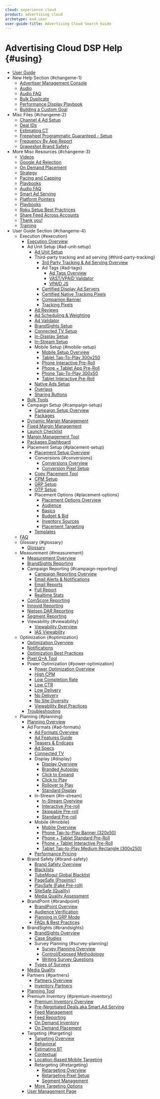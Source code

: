 ```yaml
---
cloud: experience cloud
product: advertising cloud
archetype: end-user
user-guide-title: Advertising Cloud Search Guide
---
```


# Advertising Cloud DSP Help {#using}

+ [User Guide](misc-not-in-toc/user-guide.md)
+ New Help Section {#changeme-1}
  + [Advertiser Management Console](misc-not-in-toc/new/advertiser-management-console.md)
  + [Audio](misc-not-in-toc/new/audio.md)
  + [Audio FAQ](misc-not-in-toc/new/audio/audio-faq.md)
  + [Bulk Duplicate](misc-not-in-toc/new/bulk-duplicate.md)
  + [Performance Display Playbook](misc-not-in-toc/new/performance-display-playbook.md)
  + [Building a Custom Goal](misc-not-in-toc/new/performance-display-playbook/building-a-custom-goal.md)
+ Misc Files {#changeme-2}
  + [Channel 4 Ad Setup](misc-not-in-toc/channel4.md)
  + [Deal IDs](misc-not-in-toc/deal-ids.md)
  + [Estimating CT](misc-not-in-toc/estimating-ct.md)
  + [Freewheel Programmatic Guaranteed - Setup](misc-not-in-toc/freewheel-programmatic-guaranteed-setup.md)
  + [Frequency By App Report](misc-not-in-toc/frequency-by-app-report.md)
  + [Grapeshot Brand Safety](misc-not-in-toc/grapeshot-brand-safety.md)
+ More Misc Resources {#changeme-3}
  + [Videos](misc-not-in-toc/page-id-1273.md)
  + [Google Ad Rejection](misc-not-in-toc/page-id-3605.md)
  + [On Demand Placement](misc-not-in-toc/page-id-4767.md)
  + [Strategy](misc-not-in-toc/page-id-5177.md)
  + [Pacing and Capping](misc-not-in-toc/page-id-6978.md)
  + [Playbooks](misc-not-in-toc/page-id-7499.md)
  + [Audio FAQ](misc-not-in-toc/page-id-7624.md)
  + [Smart Ad Serving](misc-not-in-toc/page-id-7700.md)
  + [Platform Pointers](misc-not-in-toc/platform-pointers.md)
  + [Playbooks](misc-not-in-toc/playbooks.md)
  + [Roku Setup Best Practrices](misc-not-in-toc/roku-best-practices.md)
  + [Share Feed Across Accounts](misc-not-in-toc/share-feed-across-accounts.md)
  + [Thank you!](misc-not-in-toc/thank.md)
  + [Training](misc-not-in-toc/training.md)
+ User Guide Section {#changeme-4}
  + Execution {#execution}
    + [Execution Overview](execution.md)
    + Ad Unit Setup {#ad-unit-setup}
      + [Ad Unit Setup](execution/ad-unit-setup.md)
      + Third-party tracking and ad serving {#third-party-tracking}
        + [3rd Party Tracking & Ad Serving Overview](execution/ad-unit-setup/3rd-party-tracking-adserving.md)
        + Ad Tags {#ad-tags}
          + [Ad Tags Overview](execution/ad-unit-setup/3rd-party-tracking-adserving/ad-tags.md)
          + [VAST/VPAID Validator](execution/ad-unit-setup/3rd-party-tracking-adserving/ad-tags/vastvpaid-validator.md)
          + [VPAID JS](execution/ad-unit-setup/3rd-party-tracking-adserving/ad-tags/vpaid-js.md)
        + [Certified Display Ad Servers](execution/ad-unit-setup/3rd-party-tracking-adserving/certified-display-ad-servers.md)
        + [Certified Native Tracking Pixels](execution/ad-unit-setup/3rd-party-tracking-adserving/certified-native-tracking-pixels.md)
        + [Companion Banner](execution/ad-unit-setup/3rd-party-tracking-adserving/companion-banner.md)
        + [Tracking Pixels](execution/ad-unit-setup/3rd-party-tracking-adserving/tracking-pixels.md)
      + [Ad Reviews](execution/ad-unit-setup/ad-reviews.md)
      + [Ad Scheduling & Weighting](execution/ad-unit-setup/ad-scheduling-weighting.md)
      + [Ad Validator](execution/ad-unit-setup/ad-validator.md)
      + [BrandSights Setup](execution/ad-unit-setup/brandsights-setup.md)
      + [Connected TV Setup](execution/ad-unit-setup/connected-tv-setup.md)
      + [In-Display Setup](execution/ad-unit-setup/in-display-setup.md)
      + [In-Stream Setup](execution/ad-unit-setup/in-stream-setup.md)
      + Mobile Setup {#mobile-setup}
        + [Mobile Setup Overview](execution/ad-unit-setup/mobile-setup.md)
        + [Tablet Tap-To-Play 300x250](execution/ad-unit-setup/mobile-setup/mobile-app-ctp.md)
        + [Phone Interactive Pre-Roll](execution/ad-unit-setup/mobile-setup/mobile-app-interactive.md)
        + [Phone + Tablet App Pre-Roll](execution/ad-unit-setup/mobile-setup/mobile-app-pr.md)
        + [Phone Tap-To-Play 300x50](execution/ad-unit-setup/mobile-setup/mobile-web-ctp.md)
        + [Tablet Interactive Pre-Roll](execution/ad-unit-setup/mobile-setup/tablet-app-interactive.md)
      + [Native Ads Setup](execution/ad-unit-setup/native-setup.md)
      + [Overlays](execution/ad-unit-setup/overlay.md)
      + [Sharing Buttons](execution/ad-unit-setup/sharing-buttons.md)
    + [Bulk Tools](execution/bulk-tools.md)
    + Campaign Setup {#campaign-setup}
      + [Campaign Setup Overview](execution/campaign-setup.md)
      + [Packages](execution/campaign-setup/packages.md)
    + [Dynamic Margin Management](execution/dynamicmargin.md)
    + [Fixed Margin Management](execution/fixedmargin.md)
    + [Launch Checklist](execution/launch-checklist.md)
    + [Margin Management Tool](execution/margin-management-tool.md)
    + [Packages Dashboard](execution/packages-dashboard.md)
    + Placement Setup {#placement-setup}
      + [Placement Setup Overview](execution/placement-setup.md)
      + Conversions {#conversions}
        + [Conversions Overview](execution/placement-setup/conversions.md)
        + [Conversion Pixel Setup](execution/placement-setup/conversions/conversion-pixel-setup.md)
      + [Copy Placement Tool](execution/placement-setup/copy-placement-tool.md)
      + [CPM Setup](execution/placement-setup/cpm-setup.md)
      + [GRP Setup](execution/placement-setup/grp-setup.md)
      + [OTP Setup](execution/placement-setup/otp-setup.md)
      + Placement Options {#placement-options}
        + [Placement Options Overview](execution/placement-setup/placement-options.md)
        + [Audience](execution/placement-setup/placement-options/audience.md)
        + [Basics](execution/placement-setup/placement-options/basics.md)
        + [Budget & Bid](execution/placement-setup/placement-options/budget-bid.md)
        + [Inventory Sources](execution/placement-setup/placement-options/inventory-sources.md)
        + [Placement Targeting](execution/placement-setup/placement-options/placement-targeting.md)
      + [Templates](execution/placement-setup/templates.md)
  + [FAQ](faq.md)
  + Glossary {#glossary}
    + [Glossary](glossary.md)
  + Measurement {#measurement}
    + [Measurement Overview](measurement.md)
    + [BrandSights Reporting](measurement/brandsights-reporting.md)
    + Campaign Reporting {#campaign-reporting}
      + [Campaign Reporting Overview](measurement/campaign-reporting.md)
      + [Email Alerts & Notifications](measurement/campaign-reporting/email-alerts-notifications.md)
      + [Email Reports](measurement/campaign-reporting/email-reports.md)
      + [Full Report](measurement/campaign-reporting/full-report.md)
      + [Realtime Stats](measurement/campaign-reporting/realtime-stats.md)
    + [ComScore Reporting](measurement/comscore-vce.md)
    + [Innovid Reporting](measurement/innovid-reporting.md)
    + [Nielsen DAR Reporting](measurement/nielsen-ocr-reporting.md)
    + [Segment Reporting](measurement/segment-reporting.md)
    + Viewability {#viewability}
      + [Viewability Overview](measurement/viewability.md)
      + [IAS Viewability](measurement/viewability/ias-integration.md)
  + Optimization {#optimization}
    + [Optimization Overview](optimization.md)
    + [Notifications](optimization/notifications.md)
    + [Optimization Best Practices](optimization/optimization-goals.md)
    + [Pixel Q+A Tool](optimization/pixel-qa-tool.md)
    + Power Optimization {#power-optimization}
      + [Power Optimization Overview](optimization/power-optimization.md)
      + [High CPM](optimization/power-optimization/high-cpm.md)
      + [Low Completion Rate](optimization/power-optimization/low-completion-rate.md)
      + [Low CTR](optimization/power-optimization/low-ctr.md)
      + [Low Delivery](optimization/power-optimization/low-delivery.md)
      + [No Delivery](optimization/power-optimization/no-delivery.md)
      + [No Site Diversity](optimization/power-optimization/no-site-diversity.md)
      + [Viewability Best Practices](optimization/power-optimization/viewability-best-practices.md)
    + [Troubleshooting](optimization/troubleshooting.md)
  + Planning {#planning}
    + [Planning Overview](planning.md)
    + Ad Formats {#ad-formats}
      + [Ad Formats Overview](planning/ad-formats.md)
      + [Ad Features Guide](planning/ad-formats/ad-features-guide.md)
      + [Teasers & Endcaps](planning/ad-formats/ad-features-guide/teasers-endcaps.md)
      + [Ad Specs](https://www.tubemogul.com/ad-specs/?_ga=2.221878747.2139012425.1576094514-863847125.1574735909)
      + [Connected TV](planning/ad-formats/connected-tv.md)
      + Display {#display}
        + [Display Overview](planning/ad-formats/in-display.md)
        + [Branded Autoplay](planning/ad-formats/in-display/branded-autoplay.md)
        + [Click to Expand](planning/ad-formats/in-display/click-to-expand.md)
        + [Click to Play](planning/ad-formats/in-display/click-to-play.md)
        + [Rollover to Play](planning/ad-formats/in-display/rollover-to-play.md)
        + [Standard Display](planning/ad-formats/in-display/standard-display.md)
      + In-Stream {#in-stream}
        + [In-Stream Overview](planning/ad-formats/in-stream.md)
        + [Interactive Pre-roll](planning/ad-formats/in-stream/interactive-pre-roll.md)
        + [Skippable Pre-roll](planning/ad-formats/in-stream/skippable-pre-roll.md)
        + [Standard Pre-roll](planning/ad-formats/in-stream/standard-pre-roll.md)
      + Mobile {#mobile}
        + [Mobile Overview](planning/ad-formats/mobile.md)
        + [Phone Tap-to-Play Banner (320x50)](planning/ad-formats/mobile/mobile-app-ctp.md)
        + [Phone + Tablet Standard Pre-Roll](planning/ad-formats/mobile/mobile-app-pr.md)
        + [Phone + Tablet Interactive Pre-Roll](planning/ad-formats/mobile/mobile-interactive-pr.md)
        + [Tablet Tap-to-Play Medium Rectangle (300x250)](planning/ad-formats/mobile/mobile-web-ctp.md)
      + [Performance Pricing](planning/ad-formats/performance-pricing.md)
    + Brand Safety {#brand-safety}
      + [Brand Safety Overview](planning/brand-safety.md)
      + [Blacklists](planning/brand-safety/blacklists.md)
      + [TubeMogul Global Blacklist](planning/brand-safety/blacklists/tubemogul-global-blacklist.md)
      + [PageSafe (Proximic)](planning/brand-safety/pagesafe-proximic.md)
      + [PlaySafe (Fake Pre-roll)](planning/brand-safety/playsafe-fake-pre-roll.md)
      + [SiteSafe (Quality)](planning/brand-safety/sitesafe-quality.md)
      + [Media Quality Assessment](planning/brand-safety/viewability-audit.md)
    + BrandPoint {#brandpoint}
      + [BrandPoint Overview](planning/brandpoint.md)
      + [Audience Verification](planning/brandpoint/audience-verification.md)
      + [Planning in GRP Mode](planning/brandpoint/buying-in-cost-per-point.md)
      + [FAQs & Best Practices](planning/brandpoint/faqs-best-practices.md)
    + BrandSights {#brandsights}
      + [BrandSights Overview](planning/brandsights.md)
      + [Case Studies](planning/brandsights/case-studies.md)
      + Survey Planning {#survey-planning}
        + [Survey Planning Overview](planning/brandsights/survey-planning.md)
        + [Control/Exposed Methodology](planning/brandsights/survey-planning/controlexposed-methodology.md)
        + [Writing Survey Questions](planning/brandsights/survey-planning/writing-survey-questions.md)
      + [Types of Surveys](planning/brandsights/types-surveys.md)
    + [Media Quality](planning/media-quality.md)
    + Partners {#partners}
      + [Partners Overview](planning/partners.md)
      <!-- No text in file --> <!-- + [Ad Serving](planning/partners/ad-serving.md) -->
      <!-- No text in file --> <!-- + [Data Partners](planning/partners/data-partners.md) -->
      + [Inventory Partners](planning/partners/inventory-partners.md)
      <!-- No text in file --> <!-- + [Measurement Partners](planning/partners/measurement-partners.md) -->
    + [Planning Tool](planning/planning-tool-beta.md)
    + Premium Inventory {#premium-inventory}
      + [Premium Inventory Overview](planning/private-inventory.md)
      + [Pre-Negotiated Deals aka Smart Ad Serving](planning/private-inventory/brandaccess.md)
      + [Feed Management](planning/private-inventory/brandaccess/feed-management.md)
      + [Feed Reporting](planning/private-inventory/feeds-reporting.md)
      + [On Demand Inventory](planning/private-inventory/on-demand-inventory.md)
      + [On Demand Placement](planning/private-inventory/on-demand-inventory/on-demand-placement.md)
    + Targeting {#targeting}
      + [Targeting Overview](planning/targeting.md)
      + [Behavioral](planning/targeting/behavioral.md)
      + [Estimating BT](planning/targeting/behavioral/estimating-bt.md)
      + [Contextual](planning/targeting/contextual.md)
      + [Location-Based Mobile Targeting](planning/targeting/factual-geo-targeting.md)
      + Retargeting {#retargeting}
        + [Retargeting Overview](planning/targeting/retargeting.md)
        + [Retargeting Pixel Setup](planning/targeting/retargeting/retargeting-pixel-setup.md)
        + [Segment Management](planning/targeting/retargeting/segment-management.md)
      + [More Targeting Options](planning/targeting/targeting-options.md)
    + [User Management Page](planning/user-management-page.md)
